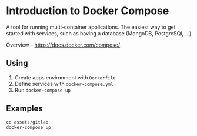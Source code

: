 
# Introduction to Docker Compose

A tool for running multi-container applications.
The easiest way to get started with services, such as having a database (MongoDB, PostgreSQl, ...)

Overview - https://docs.docker.com/compose/

## Using

1. Create apps environment with `Dockerfile`
2. Define services with `docker-compose.yml`
3. Run `docker-compose up`

## Examples

```
cd assets/gitlab
docker-compose up
```

